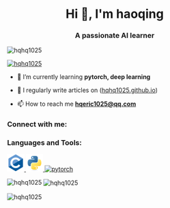 <h1 align="center">Hi 👋, I'm haoqing</h1>
<h3 align="center">A passionate AI learner</h3>

<p align="left"> <img src="https://komarev.com/ghpvc/?username=hqhq1025&label=Profile%20views&color=0e75b6&style=flat" alt="hqhq1025" /> </p>

<p align="left"> <a href="https://github.com/ryo-ma/github-profile-trophy"><img src="https://github-profile-trophy.vercel.app/?username=hqhq1025" alt="hqhq1025" /></a> </p>

- 🌱 I’m currently learning **pytorch, deep learning**

- 📝 I regularly write articles on ([hqhq1025.github.io](https://hqhq1025.github.io/))

- 📫 How to reach me **hqeric1025@qq.com**

<h3 align="left">Connect with me:</h3>
<p align="left">
</p>

<h3 align="left">Languages and Tools:</h3>
<p align="left"> <a href="https://www.cprogramming.com/" target="_blank" rel="noreferrer"> <img src="https://raw.githubusercontent.com/devicons/devicon/master/icons/c/c-original.svg" alt="c" width="40" height="40"/> </a> <a href="https://www.python.org" target="_blank" rel="noreferrer"> <img src="https://raw.githubusercontent.com/devicons/devicon/master/icons/python/python-original.svg" alt="python" width="40" height="40"/> </a> <a href="https://pytorch.org/" target="_blank" rel="noreferrer"> <img src="https://www.vectorlogo.zone/logos/pytorch/pytorch-icon.svg" alt="pytorch" width="40" height="40"/> </a> </p>

<p><img align="left" src="https://github-readme-stats.vercel.app/api/top-langs?username=hqhq1025&show_icons=true&locale=en&layout=compact" alt="hqhq1025" /></p>

<p>&nbsp;<img align="center" src="https://github-readme-stats.vercel.app/api?username=hqhq1025&show_icons=true&locale=en" alt="hqhq1025" /></p>

<p><img align="center" src="https://github-readme-streak-stats.herokuapp.com/?user=hqhq1025&" alt="hqhq1025" /></p>
